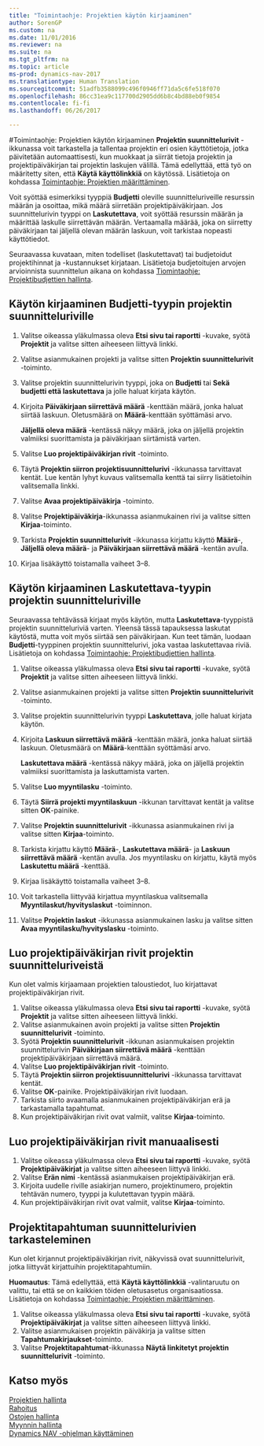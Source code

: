 ```yaml
---
title: "Toimintaohje: Projektien käytön kirjaaminen"
author: SorenGP
ms.custom: na
ms.date: 11/01/2016
ms.reviewer: na
ms.suite: na
ms.tgt_pltfrm: na
ms.topic: article
ms-prod: dynamics-nav-2017
ms.translationtype: Human Translation
ms.sourcegitcommit: 51adfb3588099c496f0946ff71da5c6fe518f070
ms.openlocfilehash: 86cc31ea9c117700d2905dd6b8c4bd88eb0f9854
ms.contentlocale: fi-fi
ms.lasthandoff: 06/26/2017

---
```


#<a name="how-to-record-usage-for-jobs"></a>Toimintaohje: Projektien käytön kirjaaminen
**Projektin suunnittelurivit** -ikkunassa voit tarkastella ja tallentaa projektin eri osien käyttötietoja, jotka päivitetään automaattisesti, kun muokkaat ja siirrät tietoja projektin ja projektipäiväkirjan tai projektin laskujen välillä. Tämä edellyttää, että työ on määritetty siten, että **Käytä käyttölinkkiä** on käytössä. Lisätietoja on kohdassa [Toimintaohje: Projektien määrittäminen](projects-how-setup-jobs.md).  

Voit syöttää esimerkiksi tyyppiä **Budjetti** oleville suunnitteluriveille resurssin määrän ja osoittaa, mikä määrä siirretään projektipäiväkirjaan. Jos suunnittelurivin tyyppi on **Laskutettava**, voit syöttää resurssin määrän ja määrittää laskulle siirrettävän määrän. Vertaamalla määrää, joka on siirretty päiväkirjaan tai jäljellä olevan määrän laskuun, voit tarkistaa nopeasti käyttötiedot.

Seuraavassa kuvataan, miten todelliset (laskutettavat) tai budjetoidut projektihinnat ja -kustannukset kirjataan. Lisätietoja budjetoitujen arvojen arvioinnista suunnittelun aikana on kohdassa [Tiomintaohje: Projektibudjettien hallinta](projects-how-manage-budgets.md).

## <a name="to-record-usage-for-a-job-planning-line-of-type-budget"></a>Käytön kirjaaminen Budjetti-tyypin projektin suunnitteluriville

1. Valitse oikeassa yläkulmassa oleva **Etsi sivu tai raportti** -kuvake, syötä **Projektit** ja valitse sitten aiheeseen liittyvä linkki.  
2. Valitse asianmukainen projekti ja valitse sitten **Projektin suunnittelurivit** -toiminto.
3. Valitse projektin suunnittelurivin tyyppi, joka on **Budjetti** tai **Sekä budjetti että laskutettava** ja jolle haluat kirjata käytön.
4. Kirjoita **Päiväkirjaan siirrettävä määrä** -kenttään määrä, jonka haluat siirtää laskuun. Oletusmäärä on **Määrä**-kenttään syöttämäsi arvo.

    **Jäljellä oleva määrä** -kentässä näkyy määrä, joka on jäljellä projektin valmiiksi suorittamista ja päiväkirjaan siirtämistä varten.  

5. Valitse **Luo projektipäiväkirjan rivit** -toiminto.
6. Täytä **Projektin siirron projektisuunnittelurivi** -ikkunassa tarvittavat kentät. Lue kentän lyhyt kuvaus valitsemalla kenttä tai siirry lisätietoihin valitsemalla linkki.
7. Valitse **Avaa projektipäiväkirja** -toiminto.  
8. Valitse **Projektipäiväkirja**-ikkunassa asianmukainen rivi ja valitse sitten **Kirjaa**-toiminto.
9. Tarkista **Projektin suunnittelurivit** -ikkunassa kirjattu käyttö **Määrä**-, **Jäljellä oleva määrä**- ja **Päiväkirjaan siirrettävä määrä** -kentän avulla.  
10. Kirjaa lisäkäyttö toistamalla vaiheet 3–8.  

## <a name="to-record-usage-for-a-job-planning-line-of-type-billable"></a>Käytön kirjaaminen Laskutettava-tyypin projektin suunnitteluriville  
Seuraavassa tehtävässä kirjaat myös käytön, mutta **Laskutettava**-tyyppistä projektin suunnitteluriviä varten. Yleensä tässä tapauksessa laskutat käytöstä, mutta voit myös siirtää sen päiväkirjaan. Kun teet tämän, luodaan **Budjetti**-tyyppinen projektin suunnittelurivi, joka vastaa laskutettavaa riviä. Lisätietoja on kohdassa [Toimintaohje: Projektibudjettien hallinta](projects-how-manage-budgets.md).

1. Valitse oikeassa yläkulmassa oleva **Etsi sivu tai raportti** -kuvake, syötä **Projektit** ja valitse sitten aiheeseen liittyvä linkki.
2. Valitse asianmukainen projekti ja valitse sitten **Projektin suunnittelurivit** -toiminto.  
3. Valitse projektin suunnittelurivin tyyppi **Laskutettava**, jolle haluat kirjata käytön.
4. Kirjoita **Laskuun siirrettävä määrä** -kenttään määrä, jonka haluat siirtää laskuun. Oletusmäärä on **Määrä**-kenttään syöttämäsi arvo.

    **Laskutettava määrä** -kentässä näkyy määrä, joka on jäljellä projektin valmiiksi suorittamista ja laskuttamista varten.  

5. Valitse **Luo myyntilasku** -toiminto.
6. Täytä **Siirrä projekti myyntilaskuun** -ikkunan tarvittavat kentät ja valitse sitten **OK**-painike.
7. Valitse **Projektin suunnittelurivit** -ikkunassa asianmukainen rivi ja valitse sitten **Kirjaa**-toiminto.
8. Tarkista kirjattu käyttö **Määrä**-, **Laskutettava määrä**- ja **Laskuun siirrettävä määrä** -kentän avulla. Jos myyntilasku on kirjattu, käytä myös **Laskutettu määrä** -kenttää.
9. Kirjaa lisäkäyttö toistamalla vaiheet 3–8.  
10. Voit tarkastella liittyvää kirjattua myyntilaskua valitsemalla **Myyntilaskut/hyvityslaskut** -toiminnon.  
11. Valitse **Projektin laskut** -ikkunassa asianmukainen lasku ja valitse sitten **Avaa myyntilasku/hyvityslasku** -toiminto.         

## <a name="to-create-job-journal-lines-from-job-planning-lines"></a>Luo projektipäiväkirjan rivit projektin suunnitteluriveistä  
Kun olet valmis kirjaamaan projektien taloustiedot, luo kirjattavat projektipäiväkirjan rivit.

1. Valitse oikeassa yläkulmassa oleva **Etsi sivu tai raportti** -kuvake, syötä **Projektit** ja valitse sitten aiheeseen liittyvä linkki.  
2. Valitse asianmukainen avoin projekti ja valitse sitten **Projektin suunnittelurivit** -toiminto.  
3. Syötä **Projektin suunnittelurivit** -ikkunan asianmukaisen projektin suunnittelurivin **Päiväkirjaan siirrettävä määrä** -kenttään projektipäiväkirjaan siirrettävä määrä.  
4. Valitse **Luo projektipäiväkirjan rivit** -toiminto.
5. Täytä **Projektin siirron projektisuunnittelurivi** -ikkunassa tarvittavat kentät.  
6. Valitse **OK**-painike. Projektipäiväkirjan rivit luodaan.
7. Tarkista siirto avaamalla asianmukainen projektipäiväkirjan erä ja tarkastamalla tapahtumat.  
8. Kun projektipäiväkirjan rivit ovat valmiit, valitse **Kirjaa**-toiminto.  

## <a name="to-create-job-journal-lines-manually"></a>Luo projektipäiväkirjan rivit manuaalisesti  

1. Valitse oikeassa yläkulmassa oleva **Etsi sivu tai raportti** -kuvake, syötä **Projektipäiväkirjat** ja valitse sitten aiheeseen liittyvä linkki.  
2. Valitse **Erän nimi** -kentässä asianmukaisen projektipäiväkirjan erä.  
3. Kirjoita uudelle riville asiakirjan numero, projektinumero, projektin tehtävän numero, tyyppi ja kulutettavan tyypin määrä.  
4. Kun projektipäiväkirjan rivit ovat valmiit, valitse **Kirjaa**-toiminto.  

## <a name="to-review-planning-lines-for-a-job-ledger-entry"></a>Projektitapahtuman suunnittelurivien tarkasteleminen  
Kun olet kirjannut projektipäiväkirjan rivit, näkyvissä ovat suunnittelurivit, jotka liittyvät kirjattuihin projektitapahtumiin.

**Huomautus**: Tämä edellyttää, että **Käytä käyttölinkkiä** -valintaruutu on valittu, tai että se on kaikkien töiden oletusasetus organisaatiossa. Lisätietoja on kohdassa [Toimintaohje: Projektien määrittäminen](projects-how-setup-jobs.md).  

1. Valitse oikeassa yläkulmassa oleva **Etsi sivu tai raportti** -kuvake, syötä **Projektipäiväkirjat** ja valitse sitten aiheeseen liittyvä linkki.  
2. Valitse asianmukaisen projektin päiväkirja ja valitse sitten **Tapahtumakirjaukset**-toiminto.  
3. Valitse **Projektitapahtumat**-ikkunassa **Näytä linkitetyt projektin suunnittelurivit** -toiminto.

## <a name="see-also"></a>Katso myös
[Projektien hallinta](projects-manage-projects.md)  
[Rahoitus](finance-setup.md)  
[Ostojen hallinta](purchasing-manage-purchasing.md)         
[Myynnin hallinta](sales-manage-sales.md)      
[Dynamics NAV -ohjelman käyttäminen](ui-work-product.md)  

